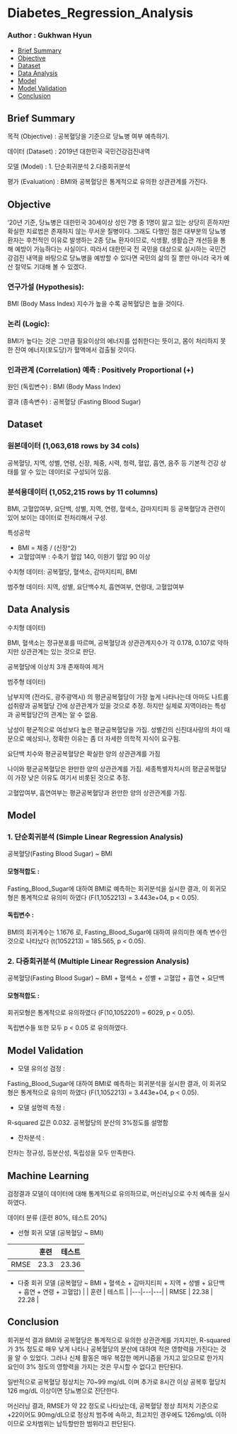 # Diabetes_Regression_Analysis

### Author : Gukhwan Hyun

  * [Brief Summary](#brief-summary)
  * [Objective](#objective)  
  * [Dataset](#dataset)
  * [Data Analysis](#data-analysis)
  * [Model](#model)
  * [Model Validation](#model-validation)
  * [Conclusion](#conclusion)


## Brief Summary

목적 (Objective) : 공복혈당을 기준으로 당뇨병 여부 예측하기.

데이터 (Dataset) : 2019년 대한민국 국민건강검진내역

모델 (Model) : 1. 단순회귀분석 2.다중회귀분석

평가 (Evaluation) : BMI와 공복혈당은 통계적으로 유의한 상관관계를 가진다. 

## Objective

‘20년 기준, 당뇨병은 대한민국 30세이상 성인 7명 중 1명이 앓고 있는 상당히 흔하지만 확실한 치료법은 존재하지 않는 무서운 질병이다. 그래도 다행인 점은 대부분의 당뇨병 환자는 후천적인 이유로 발생하는 2종 당뇨 환자이므로, 식생활, 생활습관 개선등을 통해 예방이 가능하다는 사실이다. 따라서 대한민국 전 국민을 대상으로 실시하는 국민건강검진 내역을 바탕으로 당뇨병을 예방할 수 있다면 국민의 삶의 질 뿐만 아니라 국가 예산 절약도 기대해 볼 수 있겠다. 

### 연구가설 (Hypothesis):
BMI (Body Mass Index) 지수가 높을 수록 공복혈당은 높을 것이다. 

### 논리 (Logic):
BMI가 높다는 것은 그만큼 필요이상의 에너지를 섭취한다는 뜻이고, 몸이 처리하지 못한 잔여 에너지(포도당)가 혈액에서 검출될 것이다. 

### 인과관계 (Correlation) 예측 : Positively Proportional (+)
원인 (독립변수) : BMI (Body Mass Index)

결과 (종속변수) : 공복혈당 (Fasting Blood Sugar)

## Dataset

### 원본데이터 (1,063,618 rows by 34 cols)
공복혈당, 지역, 성별, 연령, 신장, 체중, 시력, 청력, 혈압, 흡연, 음주 등 기본적 건강 상태를 알 수 있는 데이터로 구성되어 있음. 

### 분석용데이터 (1,052,215 rows by 11 columns)
BMI, 고혈압여부, 요단백, 성별, 지역, 연령, 혈색소, 감마지티피 등 공복혈당과 관련이 있어 보이는 데이터로 전처리해서 구성. 

특성공학
* BMI = 체중 / (신장^2) 
* 고혈압여부 : 수축기 혈압 140, 이완기 혈압 90 이상

수치형 데이터: 공복혈당, 혈색소, 감마지티피, BMI

범주형 데이터: 지역, 성별, 요단백수치, 흡연여부, 연령대, 고혈압여부

## Data Analysis

수치형 데이터)
	
BMI, 혈색소는 정규분포를 따르며, 공복혈당과 상관관계지수가 각 0.178, 0.107로 약하지만 상관관계는 있는 것으로 판단. 

공복혈당에 이상치 3개 존재하여 제거


범주형 데이터)

남부지역 (전라도, 광주광역시) 의 평균공복혈당이 가장 높게 나타나는데 아마도 나트륨 섭취량과 공복혈당 간에 상관관계가 있을 것으로 추정. 하지만 실제로 지역이라는 특성과 공복혈당간의 관계는 알 수 없음.

남성이 평균적으로 여성보다 높은 평균공복혈당을 가짐. 성별간의 신진대사량의 차이 때문으로 예상되나, 정확한 이유는 좀 더 자세한 의학적 지식이 요구됨. 

요단백 치수와 평균공복혈당은 확실한 양의 상관관계를 가짐

나이와 평균공복혈당은 완만한 양의 상관관계를 가짐. 세종특별자치시의 평균공복혈당이 가장 낮은 이유도 여기서 비롯된 것으로 추정. 

고혈압여부, 흡연여부는 평균공복혈당과 완만한 양의 상관관계를 가짐. 

## Model

### 1. 단순회귀분석 (Simple Linear Regression Analysis)

공복혈당(Fasting Blood Sugar) ~ BMI

#### 모형적합도 : 
Fasting_Blood_Sugar에 대하여 BMI로 예측하는 회귀분석을 실시한 결과, 이 회귀모형은 통계적으로 유의미 하였다 (F(1,1052213) = 3.443e+04, p < 0.05).

#### 독립변수 : 
BMI의 회귀계수는 1.1676 로, Fasting_Blood_Sugar에 대하여 유의미한 예측 변수인 것으로 나타났다 (t(1052213) = 185.565, p < 0.05).

### 2. 다중회귀분석 (Multiple Linear Regression Analysis)

공복혈당(Fasting Blood Sugar) ~ BMI + 혈색소 + 성별 + 고혈압 + 흡연 + 요단백

#### 모형적합도 : 
회귀모형은 통계적으로 유의하였다 (F(10,1052201) = 6029, p < 0.05).

독립변수들 또한 모두 p < 0.05 로 유의하였다.

## Model Validation
* 모델 유의성 검정 : 

Fasting_Blood_Sugar에 대하여 BMI로 예측하는 회귀분석을 실시한 결과, 이 회귀모형은 통계적으로 유의미 하였다 (F(1,1052213) = 3.443e+04, p < 0.05).

* 모델 설명력 측정 :

R-squared 값은 0.032. 공복혈당의 분산의 3%정도를 설명함

* 잔차분석 :

잔차는 정규성, 등분산성, 독립성을 모두 만족한다.

## Machine Learning
검정결과 모델이 데이터에 대해 통계적으로 유의하므로, 머신러닝으로 수치 예측을 실시하였다.

데이터 분류 (훈련 80%, 테스트 20%)

* 선형 회귀 모델 (공복혈당 ~ BMI)

|   | 훈련  | 테스트  |
|---|---|---|
| RMSE   | 23.3  | 23.36  |


* 다중 회귀 모델 (공복혈당 ~ BMI + 혈색소 + 감마지티피 + 지역 + 성별 + 요단백 + 흡연 + 연령 + 고혈압)
|   | 훈련  | 테스트  |
|---|---|---|
| RMSE   | 22.38  | 22.28  |

## Conclusion
회귀분석 결과 BMI와 공복혈당은 통계적으로 유의한 상관관계를 가지지만, R-squared 가 3% 정도로 매우 낮게 나타나 공복혈당의 분산에 대하여 적은 영향력을 가진다는 것을 알 수 있었다. 그러나 신체 활동은 매우 복잡한 메커니즘을 가지고 있으므로 한가지 요인이 3% 정도의 영향력을 가지는 것은 무시할 수 없다고 판단된다.

일반적으로 공복혈당 정상치는 70~99 mg/dL 이며 추가로 8시간 이상 공복후 혈당치 126 mg/dL 이상이면 당뇨병으로 진단한다. 

머신러닝 결과, RMSE가 약 22 정도로 나타났는데, 공복혈당 정상 최저치 기준으로 +22이어도 90mg/dL으로 정상치 범주에 속하고, 최고치인 경우에도 126mg/dL 이하이므로 오차범위는 납득할만한 범위라고 판단된다.